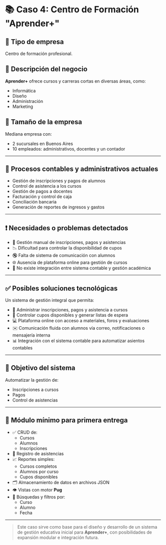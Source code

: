 # 📚 Caso 4: Centro de Formación "Aprender+"

## 🏢 Tipo de empresa
Centro de formación profesional.

## 📝 Descripción del negocio
**Aprender+** ofrece cursos y carreras cortas en diversas áreas, como:
- Informática
- Diseño
- Administración
- Marketing

## 👥 Tamaño de la empresa
Mediana empresa con:
- 2 sucursales en Buenos Aires
- 10 empleados: administrativos, docentes y un contador

---

## 🧾 Procesos contables y administrativos actuales

- Gestión de inscripciones y pagos de alumnos
- Control de asistencia a los cursos
- Gestión de pagos a docentes
- Facturación y control de caja
- Conciliación bancaria
- Generación de reportes de ingresos y gastos

---

## ❗ Necesidades o problemas detectados

- 📄 Gestión manual de inscripciones, pagos y asistencias
- 📉 Dificultad para controlar la disponibilidad de cupos
- 🔇 Falta de sistema de comunicación con alumnos
- 🌐 Ausencia de plataforma online para gestión de cursos
- 🔗 No existe integración entre sistema contable y gestión académica

---

## ✅ Posibles soluciones tecnológicas

Un sistema de gestión integral que permita:

- 📌 Administrar inscripciones, pagos y asistencia a cursos
- 🎫 Controlar cupos disponibles y generar listas de espera
- 💻 Plataforma online con acceso a materiales, foros y evaluaciones
- ✉️ Comunicación fluida con alumnos vía correo, notificaciones o mensajería interna
- 📊 Integración con el sistema contable para automatizar asientos contables

---

## 🎯 Objetivo del sistema

Automatizar la gestión de:
- Inscripciones a cursos
- Pagos
- Control de asistencias

---

## 🧩 Módulo mínimo para primera entrega

- ✅ CRUD de:
  - Cursos
  - Alumnos
  - Inscripciones
- 📅 Registro de asistencias
- 📈 Reportes simples:
  - Cursos completos
  - Alumnos por curso
  - Cupos disponibles
- 🗂️ Almacenamiento de datos en archivos JSON
- 👁️ Vistas con motor **Pug**
- 🔎 Búsquedas y filtros por:
  - Curso
  - Alumno
  - Fecha

---

> Este caso sirve como base para el diseño y desarrollo de un sistema de gestión educativa inicial para **Aprender+**, con posibilidades de expansión modular e integración futura.
